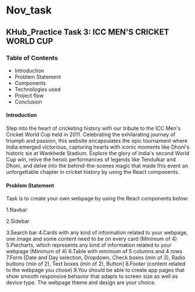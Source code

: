 # Nov_task

## KHub_Practice Task 3: ICC MEN'S CRICKET WORLD CUP

### Table of Contents
- Introduction
- Problem Statement
- Components
- Technologies used
- Project flow
- Conclusion

 #### Introduction
  
Step into the heart of cricketing history with our tribute to the ICC Men's Cricket World Cup held in 2011. Celebrating the exhilarating journey of triumph and passion, this website encapsulates the epic tournament where India emerged victorious, capturing hearts with iconic moments like Dhoni's historic six at Wankhede Stadium. Explore the glory of India's second World Cup win, relive the heroic performances of legends like Tendulkar and Dhoni, and delve into the behind-the-scenes magic that made this event an unforgettable chapter in cricket history by using the React components.

#### Problem Statement

Task is to create your own webpage by using the React components below:

1.Navbar

2.Sidebar

3.Search bar
4.Cards with any kind of information related to your webpage, one image and some content need to be on every card (Minimum of 4)
5.Piecharts, which represents any kind of information related to your webpage (Minimum of 4) 
6.Table with minimum of 5 columns and 4 rows
7.Form [Date and Day selection, Dropdown, Check boxes (min of 3), Radio buttons (min of 2), Text boxes (min of 2), Button]
8.Footer (content related to the webpage you chose)
9.You should be able to create app pages that show smooth responsive behavior that adapts to screen size as well as device type.
The webpage theme and design are your choice.
